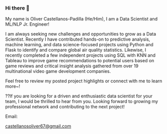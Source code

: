 ### Hi there 👋
My name is Oliver Castellanos-Padilla (He/Him), I am a Data Scientist and ML/NLP Jr. Engineer!

I am always seeking new challenges and opportunities to grow as a Data Scientist. Recently I have contributed hands-on to predictive analysis, machine learning, and data science-focused projects using Python and Flask to identify and compare global air quality statistics. Likewise, I recently completed a few independent projects using SQL with KNN and Tableau to improve game recommendations to potential users based on game reviews and critical insight analysis gathered from over 19 multinational video game development companies.



Feel free to review my posted project highlights or connect with me to learn more~!



??If you are looking for a driven and enthusiastic data scientist for your team, I would be thrilled to hear from you. Looking forward to growing my professional network and contributing to the next project!



Email:

castellanosoliver67@gmail.com
<!--
**Oliver1107/Oliver1107** is a ✨ _special_ ✨ repository because its `README.md` (this file) appears on your GitHub profile.

Here are some ideas to get you started:

- 🔭 I’m currently working on ...
- 🌱 I’m currently learning ...
- 👯 I’m looking to collaborate on ...
- 🤔 I’m looking for help with ...
- 💬 Ask me about ...
- 📫 How to reach me: ...
- 😄 Pronouns: ...
- ⚡ Fun fact: ...
-->
